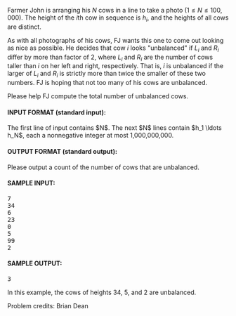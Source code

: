 Farmer John is arranging his $N$ cows in a line to take a photo
($1 \leq N \leq 100,000$).  The height of the $i$th cow in sequence is $h_i$,
and the heights of all cows are distinct.

As with all photographs of his cows, FJ wants this one to come out looking as
nice as possible.  He decides that cow $i$ looks "unbalanced" if $L_i$ and $R_i$
differ by more than factor of 2, where $L_i$ and $R_i$ are the number of cows
taller than $i$ on her left and right, respectively.  That is, $i$ is unbalanced
if the larger of $L_i$ and $R_i$ is strictly more than twice the smaller of
these two numbers.  FJ is hoping that not too many of his cows are unbalanced.

Please help FJ compute the total number of unbalanced cows.

<div class='prob-in-spec'><h4>INPUT FORMAT (standard input):</h4>
The first line of input contains $N$.  The next $N$ lines contain
$h_1 \ldots h_N$, each a nonnegative integer at most 1,000,000,000.
</div>

<div class='prob-out-spec'><h4>OUTPUT FORMAT (standard output):</h4>
Please output a count of the number of cows that are unbalanced.
</div>

<h4>SAMPLE INPUT:</h4><pre class='in'>
7
34
6
23
0
5
99
2
</pre><h4>SAMPLE OUTPUT:</h4> <pre class='out'>
3
</pre>

In this example, the cows of heights 34, 5, and 2 are unbalanced.


Problem credits: Brian Dean